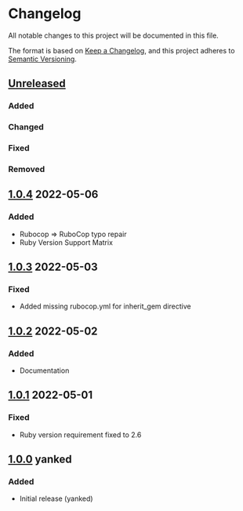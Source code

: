 # Changelog
All notable changes to this project will be documented in this file.

The format is based on [Keep a Changelog](https://keepachangelog.com/en/1.0.0/),
and this project adheres to [Semantic Versioning](https://semver.org/spec/v2.0.0.html).

## [Unreleased]
### Added

### Changed

### Fixed

### Removed

## [1.0.4] 2022-05-06
### Added
* Rubocop => RuboCop typo repair
* Ruby Version Support Matrix

## [1.0.3] 2022-05-03
### Fixed
* Added missing rubocop.yml for inherit_gem directive

## [1.0.2] 2022-05-02
### Added
* Documentation

## [1.0.1] 2022-05-01
### Fixed
* Ruby version requirement fixed to 2.6 

## [1.0.0] yanked
### Added
* Initial release (yanked)

[Unreleased]: https://github.com/rubocop-semver/rubocop-ruby2_6/compare/v1.0.4...HEAD
[1.0.4]: https://github.com/rubocop-semver/rubocop-ruby2_6/compare/v1.0.3...v1.0.4
[1.0.3]: https://github.com/rubocop-semver/rubocop-ruby2_6/compare/v1.0.2...v1.0.3
[1.0.2]: https://github.com/rubocop-semver/rubocop-ruby2_6/compare/v1.0.1...v1.0.2
[1.0.1]: https://github.com/rubocop-semver/rubocop-ruby2_6/compare/v1.0.0...v1.0.1
[1.0.0]: https://github.com/rubocop-semver/rubocop-ruby2_6/compare/d21b64e4f7ab2d581ed6882c430dd042fe73769b...v1.0.0
